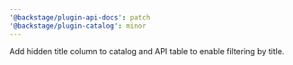 ```yaml
---
'@backstage/plugin-api-docs': patch
'@backstage/plugin-catalog': minor
---
```


Add hidden title column to catalog and API table to enable filtering by title.
